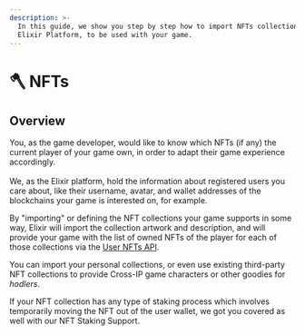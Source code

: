 ```yaml
---
description: >-
  In this guide, we show you step by step how to import NFTs collections to the
  Elixir Platform, to be used with your game.
---
```


# 🪓 NFTs

## Overview

You, as the game developer, would like to know which NFTs (if any) the current player of your game own, in order to adapt their game experience accordingly.  \
\
We, as the Elixir platform, hold the information about registered users you care about, like their username, avatar, and wallet addresses of the blockchains your game is interested on, for example.

By "importing" or defining the NFT collections your game supports in some way, Elixir will import the collection artwork and description, and will provide your game with the list of owned NFTs of the player for each of those collections via the [User NFTs API](../../api-docs/api-docs-1/nfts.md).

You can import your personal collections, or even use existing third-party NFT collections to provide Cross-IP game characters or other goodies for _hodlers_.&#x20;

If your NFT collection has any type of staking process which involves temporarily moving the NFT out of the user wallet, we got you covered as well with our NFT Staking Support.
